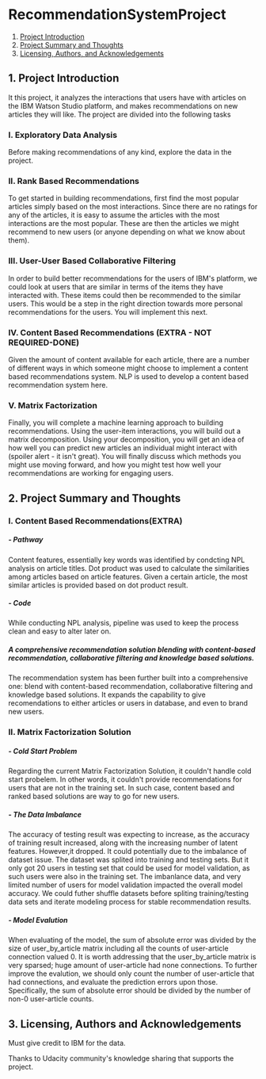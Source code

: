 # RecommendationSystemProject
1. [Project Introduction](#motivation)
2. [Project Summary and Thoughts](#summary)
4. [Licensing, Authors, and Acknowledgements](#licensing)


 
## 1. Project Introduction<a name="motivation"></a>
It this project, it analyzes the interactions that users have with articles on the IBM Watson Studio platform, and makes recommendations on new articles they will like. The project are divided into the following tasks

### I. Exploratory Data Analysis

Before making recommendations of any kind, explore the data in the project. 

### II. Rank Based Recommendations

To get started in building recommendations, first find the most popular articles simply based on the most interactions. Since there are no ratings for any of the articles, it is easy to assume the articles with the most interactions are the most popular. These are then the articles we might recommend to new users (or anyone depending on what we know about them).

### III. User-User Based Collaborative Filtering

In order to build better recommendations for the users of IBM's platform, we could look at users that are similar in terms of the items they have interacted with. These items could then be recommended to the similar users. This would be a step in the right direction towards more personal recommendations for the users. You will implement this next.

### IV. Content Based Recommendations (EXTRA - NOT REQUIRED-DONE)

Given the amount of content available for each article, there are a number of different ways in which someone might choose to implement a content based recommendations system. NLP is used to develop a content based recommendation system here. 

### V. Matrix Factorization

Finally, you will complete a machine learning approach to building recommendations. Using the user-item interactions, you will build out a matrix decomposition. Using your decomposition, you will get an idea of how well you can predict new articles an individual might interact with (spoiler alert - it isn't great). You will finally discuss which methods you might use moving forward, and how you might test how well your recommendations are working for engaging users.

## 2. Project Summary and Thoughts<a name="summary"></a>
### I. Content Based Recommendations(EXTRA)
##### - Pathway
Content features, essentially key words was identified by condcting NPL analysis on article titles. Dot product was used to calculate the similarities among articles based on article features. Given a certain article, the most similar articles is provided based on dot product result.
##### - Code
While conducting NPL analysis, pipeline was used to keep the process clean and easy to alter later on.

##### A comprehensive recommendation solution blending with content-based recommendation, collaborative filtering and knowledge based solutions.
The recommendation system has been further built into a comprehensive one: blend with content-based recommendation, collaborative filtering and knowledge based solutions. It expands the capability to give recomendations to either articles or users in database, and even to brand new users.

### II. Matrix Factorization Solution 
##### - Cold Start Problem 
Regarding the current Matrix Factorization Solution, it couldn't handle cold start probelem. In other words, it couldn't provide recommendations for users that are not in the training set. In such case, content based and ranked based solutions are way to go for new users.

##### - The Data Imbalance
The accuracy of testing result was expecting to increase, as the accuracy of training result increased, along with the increasing number of latent features. However,it dropped. It could potentially due to the imbalance of dataset issue. The dataset was splited into training and testing sets. But it only got 20 users in testing set that could be used for model validation, as such users were also in the training set. The imbanlance data, and very limited number of users for model validation impacted the overall model accuracy. We could futher shuffle datasets before spliting training/testing data sets and iterate modeling process for stable recommendation results.

##### - Model Evalution 
When evaluating of the model, the sum of absolute error was divided by the size of user_by_article matrix including all the counts of user-article connection valued 0. It is worth addressing that the user_by_article matrix is very sparsed; huge amount of user-article had none connections. To further improve the evalution, we should only count the number of user-article that had connections, and evaluate the prediction errors upon those. Specifically, the sum of absolute error should be divided by the number of non-0 user-article counts.

## 3. Licensing, Authors and Acknowledgements<a name="licensing"></a>
Must give credit to IBM for the data.

Thanks to Udacity community's knowledge sharing that supports the project.
